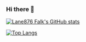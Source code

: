 ### Hi there 👋

<!--
**Lane876/Lane876** is a ✨ _special_ ✨ repository because its `README.md` (this file) appears on your GitHub profile.

Here are some ideas to get you started:

- 🔭 I’m currently working on ...
- 🌱 I’m currently learning ...
- 👯 I’m looking to collaborate on ...
- 🤔 I’m looking for help with ...
- 💬 Ask me about ...
- 📫 How to reach me: ...
- 😄 Pronouns: ...
- ⚡ Fun fact: ...
-->


[![Lane876 Falk's GitHub stats](https://github-readme-stats.vercel.app/api?username=Lane876&show_icons=true&count_private=true&theme=gotham)](https://github.com/anuraghazra/github-readme-stats)

[![Top Langs](https://github-readme-stats.vercel.app/api/top-langs/?username=Lane876&theme=gotham)](https://github.com/anuraghazra/github-readme-stats)
